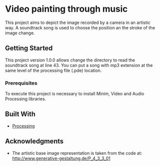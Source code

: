 # Video painting through music

This project aims to depict the image recorded by a camera in an artistic way.
A soundtrack song is used to choose the position an the stroke of the image change.

## Getting Started

This project version 1.0.0 allows change the directory to read the soundtrack song at line 43.
You can put a song with mp3 extension at the same level of the processing file (.pde) location.

### Prerequisites
To execute this project is necessary to install Minim, Video and Audio Processing libraries.


## Built With

* [Processing](https://processing.org/) 

## Acknowledgments

* The artistic base image representation is taken from the code at:  http://www.generative-gestaltung.de/P_4_3_3_01




